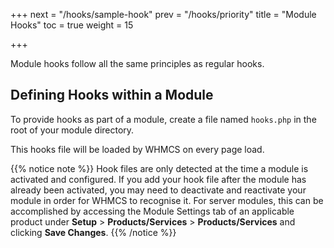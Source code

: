 +++
next = "/hooks/sample-hook"
prev = "/hooks/priority"
title = "Module Hooks"
toc = true
weight = 15

+++

Module hooks follow all the same principles as regular hooks.

## Defining Hooks within a Module

To provide hooks as part of a module, create a file named `hooks.php` in the root of your module directory.

This hooks file will be loaded by WHMCS on every page load.

{{% notice note %}}
Hook files are only detected at the time a module is activated and configured. If you add your hook file after the module has already been activated, you may need to deactivate and reactivate your module in order for WHMCS to recognise it. For server modules, this can be accomplished by accessing the Module Settings tab of an applicable product under **Setup** > **Products/Services** > **Products/Services** and clicking **Save Changes**.
{{% /notice %}}
